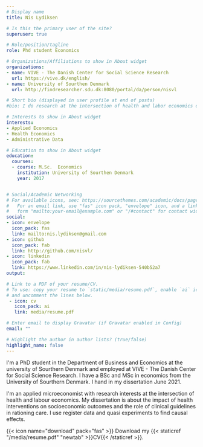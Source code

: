 ```yaml
---
# Display name
title: Nis Lydiksen

# Is this the primary user of the site?
superuser: true

# Role/position/tagline
role: Phd student Economics

# Organizations/Affiliations to show in About widget
organizations:
- name: VIVE - The Danish Center for Social Science Research 
  url: https://vive.dk/english/
- name: University of Sourthen Denmark
  url: http://findresearcher.sdu.dk:8080/portal/da/person/nisvl 

# Short bio (displayed in user profile at end of posts)
#bio: I do research at the intersection of health and labor economics on topics ranging from the effect of antidepressant to the impact of children on labour market outcomes.  

# Interests to show in About widget
interests:
- Applied Economics
- Health Economics
- Administrative Data

# Education to show in About widget
education:
  courses:
  - course: M.Sc.  Economics
    institution: University of Sourthen Denmark
    year: 2017


# Social/Academic Networking
# For available icons, see: https://sourcethemes.com/academic/docs/page-builder/#icons
#   For an email link, use "fas" icon pack, "envelope" icon, and a link in the
#   form "mailto:your-email@example.com" or "/#contact" for contact widget.
social:
- icon: envelope
  icon_pack: fas
  link: mailto:nis.lydiksen@gmail.com 
- icon: github
  icon_pack: fab
  link: http://github.com/nisvl/
- icon: linkedin
  icon_pack: fab
  link: https://www.linkedin.com/in/nis-lydiksen-540b52a7 
output:

# Link to a PDF of your resume/CV.
# To use: copy your resume to `static/media/resume.pdf`, enable `ai` icons in `params.toml`, 
# and uncomment the lines below.
 - icon: cv
   icon_pack: ai
   link: media/resume.pdf

# Enter email to display Gravatar (if Gravatar enabled in Config)
email: ""

# Highlight the author in author lists? (true/false)
highlight_name: false
---
```



I'm a PhD student in the Department of Business and Economics at the university of Sourthern Denmark and employed at VIVE - The Danish Center for Social Science Research. I have a BSc and MSc in economics from the University of Sourthern Denmark. I hand in my dissertation June 2021. 

I'm an applied microeconomist with research interests at the intersection of health and labour economics. My dissertation is about the impact of health interventions on socioeconomic outcomes and the role of clinical guidelines in rationing care. I use register data and quasi experiments to find causal effects. 


{{< icon name="download" pack="fas" >}} Download my {{< staticref "/media/resume.pdf" "newtab" >}}CV{{< /staticref >}}.
